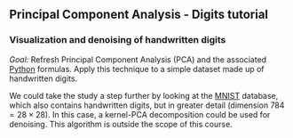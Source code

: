 ## Principal Component Analysis - Digits tutorial
### Visualization and denoising of handwritten digits

_Goal:_ Refresh Principal Component Analysis (PCA) and the associated [Python](https://www.python.org/) formulas. Apply this technique to a simple dataset made up of handwritten digits.

We could take the study a step further by looking at the [MNIST](http://yann.lecun.com/exdb/mnist/) database, which also contains handwritten digits, but in greater detail (dimension $784=28\times28$). In this case, a kernel-PCA decomposition could be used for denoising. This algorithm is outside the scope of this course.